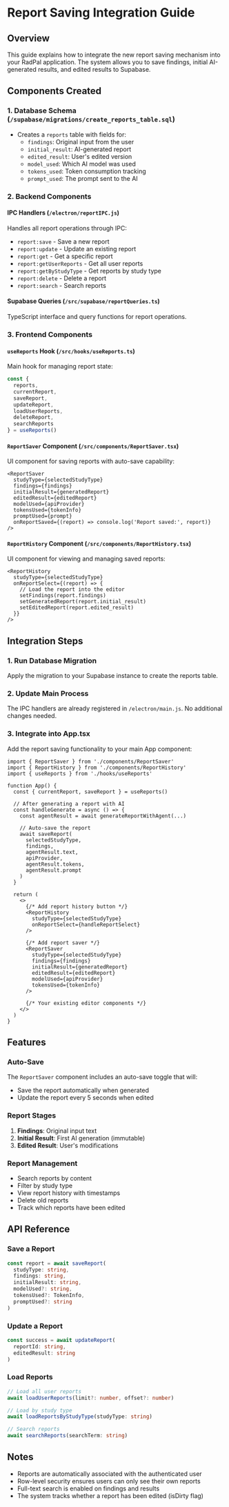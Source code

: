 # Report Saving Integration Guide

## Overview
This guide explains how to integrate the new report saving mechanism into your RadPal application. The system allows you to save findings, initial AI-generated results, and edited results to Supabase.

## Components Created

### 1. Database Schema (`/supabase/migrations/create_reports_table.sql`)
- Creates a `reports` table with fields for:
  - `findings`: Original input from the user
  - `initial_result`: AI-generated report
  - `edited_result`: User's edited version
  - `model_used`: Which AI model was used
  - `tokens_used`: Token consumption tracking
  - `prompt_used`: The prompt sent to the AI

### 2. Backend Components

#### IPC Handlers (`/electron/reportIPC.js`)
Handles all report operations through IPC:
- `report:save` - Save a new report
- `report:update` - Update an existing report
- `report:get` - Get a specific report
- `report:getUserReports` - Get all user reports
- `report:getByStudyType` - Get reports by study type
- `report:delete` - Delete a report
- `report:search` - Search reports

#### Supabase Queries (`/src/supabase/reportQueries.ts`)
TypeScript interface and query functions for report operations.

### 3. Frontend Components

#### `useReports` Hook (`/src/hooks/useReports.ts`)
Main hook for managing report state:
```typescript
const {
  reports,
  currentReport,
  saveReport,
  updateReport,
  loadUserReports,
  deleteReport,
  searchReports
} = useReports()
```

#### `ReportSaver` Component (`/src/components/ReportSaver.tsx`)
UI component for saving reports with auto-save capability:
```tsx
<ReportSaver
  studyType={selectedStudyType}
  findings={findings}
  initialResult={generatedReport}
  editedResult={editedReport}
  modelUsed={apiProvider}
  tokensUsed={tokenInfo}
  promptUsed={prompt}
  onReportSaved={(report) => console.log('Report saved:', report)}
/>
```

#### `ReportHistory` Component (`/src/components/ReportHistory.tsx`)
UI component for viewing and managing saved reports:
```tsx
<ReportHistory
  studyType={selectedStudyType}
  onReportSelect={(report) => {
    // Load the report into the editor
    setFindings(report.findings)
    setGeneratedReport(report.initial_result)
    setEditedReport(report.edited_result)
  }}
/>
```

## Integration Steps

### 1. Run Database Migration
Apply the migration to your Supabase instance to create the reports table.

### 2. Update Main Process
The IPC handlers are already registered in `/electron/main.js`. No additional changes needed.

### 3. Integrate into App.tsx

Add the report saving functionality to your main App component:

```tsx
import { ReportSaver } from './components/ReportSaver'
import { ReportHistory } from './components/ReportHistory'
import { useReports } from './hooks/useReports'

function App() {
  const { currentReport, saveReport } = useReports()
  
  // After generating a report with AI
  const handleGenerate = async () => {
    const agentResult = await generateReportWithAgent(...)
    
    // Auto-save the report
    await saveReport(
      selectedStudyType,
      findings,
      agentResult.text,
      apiProvider,
      agentResult.tokens,
      agentResult.prompt
    )
  }
  
  return (
    <>
      {/* Add report history button */}
      <ReportHistory
        studyType={selectedStudyType}
        onReportSelect={handleReportSelect}
      />
      
      {/* Add report saver */}
      <ReportSaver
        studyType={selectedStudyType}
        findings={findings}
        initialResult={generatedReport}
        editedResult={editedReport}
        modelUsed={apiProvider}
        tokensUsed={tokenInfo}
      />
      
      {/* Your existing editor components */}
    </>
  )
}
```

## Features

### Auto-Save
The `ReportSaver` component includes an auto-save toggle that will:
- Save the report automatically when generated
- Update the report every 5 seconds when edited

### Report Stages
1. **Findings**: Original input text
2. **Initial Result**: First AI generation (immutable)
3. **Edited Result**: User's modifications

### Report Management
- Search reports by content
- Filter by study type
- View report history with timestamps
- Delete old reports
- Track which reports have been edited

## API Reference

### Save a Report
```typescript
const report = await saveReport(
  studyType: string,
  findings: string,
  initialResult: string,
  modelUsed?: string,
  tokensUsed?: TokenInfo,
  promptUsed?: string
)
```

### Update a Report
```typescript
const success = await updateReport(
  reportId: string,
  editedResult: string
)
```

### Load Reports
```typescript
// Load all user reports
await loadUserReports(limit?: number, offset?: number)

// Load by study type
await loadReportsByStudyType(studyType: string)

// Search reports
await searchReports(searchTerm: string)
```

## Notes
- Reports are automatically associated with the authenticated user
- Row-level security ensures users can only see their own reports
- Full-text search is enabled on findings and results
- The system tracks whether a report has been edited (isDirty flag)